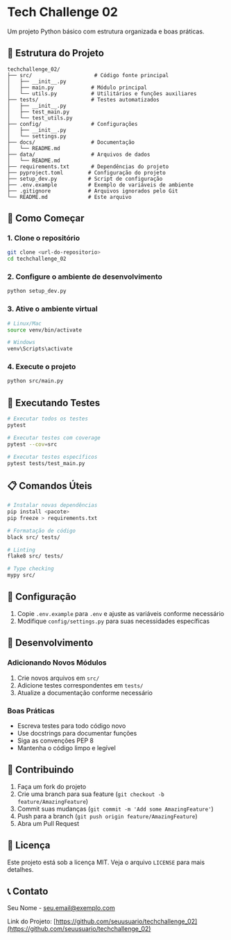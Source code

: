 # Tech Challenge 02

Um projeto Python básico com estrutura organizada e boas práticas.

## 📁 Estrutura do Projeto

```
techchallenge_02/
├── src/                    # Código fonte principal
│   ├── __init__.py
│   ├── main.py            # Módulo principal
│   └── utils.py           # Utilitários e funções auxiliares
├── tests/                 # Testes automatizados
│   ├── __init__.py
│   ├── test_main.py
│   └── test_utils.py
├── config/                # Configurações
│   ├── __init__.py
│   └── settings.py
├── docs/                  # Documentação
│   └── README.md
├── data/                  # Arquivos de dados
│   └── README.md
├── requirements.txt       # Dependências do projeto
├── pyproject.toml        # Configuração do projeto
├── setup_dev.py          # Script de configuração
├── .env.example          # Exemplo de variáveis de ambiente
├── .gitignore            # Arquivos ignorados pelo Git
└── README.md             # Este arquivo
```

## 🚀 Como Começar

### 1. Clone o repositório
```bash
git clone <url-do-repositorio>
cd techchallenge_02
```

### 2. Configure o ambiente de desenvolvimento
```bash
python setup_dev.py
```

### 3. Ative o ambiente virtual
```bash
# Linux/Mac
source venv/bin/activate

# Windows
venv\Scripts\activate
```

### 4. Execute o projeto
```bash
python src/main.py
```

## 🧪 Executando Testes

```bash
# Executar todos os testes
pytest

# Executar testes com coverage
pytest --cov=src

# Executar testes específicos
pytest tests/test_main.py
```

## 📋 Comandos Úteis

```bash
# Instalar novas dependências
pip install <pacote>
pip freeze > requirements.txt

# Formatação de código
black src/ tests/

# Linting
flake8 src/ tests/

# Type checking
mypy src/
```

## 🔧 Configuração

1. Copie `.env.example` para `.env` e ajuste as variáveis conforme necessário
2. Modifique `config/settings.py` para suas necessidades específicas

## 📝 Desenvolvimento

### Adicionando Novos Módulos
1. Crie novos arquivos em `src/`
2. Adicione testes correspondentes em `tests/`
3. Atualize a documentação conforme necessário

### Boas Práticas
- Escreva testes para todo código novo
- Use docstrings para documentar funções
- Siga as convenções PEP 8
- Mantenha o código limpo e legível

## 🤝 Contribuindo

1. Faça um fork do projeto
2. Crie uma branch para sua feature (`git checkout -b feature/AmazingFeature`)
3. Commit suas mudanças (`git commit -m 'Add some AmazingFeature'`)
4. Push para a branch (`git push origin feature/AmazingFeature`)
5. Abra um Pull Request

## 📄 Licença

Este projeto está sob a licença MIT. Veja o arquivo `LICENSE` para mais detalhes.

## 📞 Contato

Seu Nome - seu.email@exemplo.com

Link do Projeto: [https://github.com/seuusuario/techchallenge_02](https://github.com/seuusuario/techchallenge_02)
